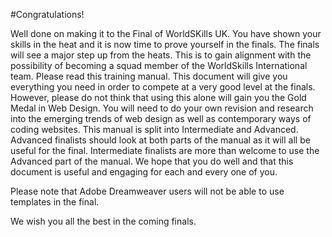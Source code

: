 #Congratulations!

Well done on making it to the Final of WorldSKills UK. You have shown your skills in the heat and it is now time to prove yourself in the finals. The finals will see a major step up from the heats. This is to gain alignment with the possibility of becoming a squad member of the WorldSkills International team. 
Please read this training manual. This document will give you everything you need in order to compete at a very good level at the finals. However, please do not think that using this alone will gain you the Gold Medal in Web Design. You will need to do your own revision and research into the emerging trends of web design as well as contemporary ways of coding websites. 
This manual is split into Intermediate and Advanced. Advanced finalists should look at both parts of the manual as it will all be useful for the final. Intermediate finalists are more than welcome to use the Advanced part of the manual. 
We hope that you do well and that this document is useful and engaging for each and every one of you. 

Please note that Adobe Dreamweaver users will not be able to use templates in the final. 

We wish you all the best in the coming finals. 
